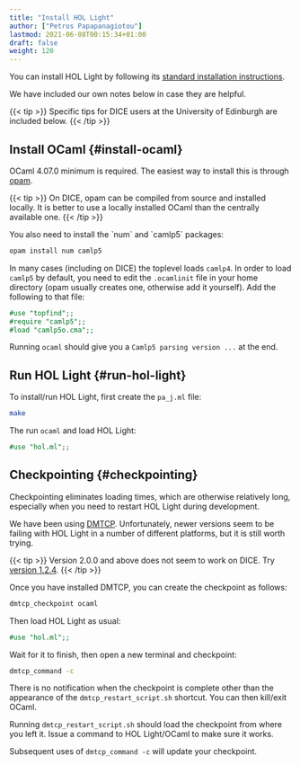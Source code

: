 ```yaml
---
title: "Install HOL Light"
author: ["Petros Papapanagiotou"]
lastmod: 2021-06-08T00:15:34+01:00
draft: false
weight: 120
---
```


You can install HOL Light by following its [standard installation instructions](https://github.com/jrh13/hol-light/blob/master/READM).

We have included our own notes below in case they are helpful.

{{< tip >}}
Specific tips for DICE users at the University of Edinburgh are included below.
{{< /tip >}}


## Install OCaml {#install-ocaml}

OCaml 4.07.0 minimum is required. The easiest way to install this is through [opam](http://opam.ocaml.org/).

{{< tip >}}
On DICE, opam can be compiled from source and installed locally. It is better to use a locally installed OCaml than the centrally available one.
{{< /tip >}}

You also need to install the \`num\` and \`camlp5\` packages:

```sh
opam install num camlp5
```

In many cases (including on DICE) the toplevel loads `camlp4`. In order to load `camlp5` by default, you need to edit the `.ocamlinit` file in your home directory (opam usually creates one, otherwise add it yourself). Add the following to that file:

```ocaml
#use "topfind";;
#require "camlp5";;
#load "camlp5o.cma";;
```

Running `ocaml` should give you a `Camlp5 parsing version ...` at the end.


## Run HOL Light {#run-hol-light}

To install/run HOL Light, first create the `pa_j.ml` file:

```sh
make
```

The run `ocaml` and load HOL Light:

```ocaml
#use "hol.ml";;
```


## Checkpointing {#checkpointing}

Checkpointing eliminates loading times, which are otherwise relatively long, especially when you need to restart HOL Light during development.

We have been using [DMTCP](http://dmtcp.sourceforge.net/). Unfortunately, newer versions seem to be failing with HOL Light in a number of different platforms, but it is still worth trying.

{{< tip >}}
Version 2.0.0 and above does not seem to work on DICE. Try [version 1.2.4](https://sourceforge.net/projects/dmtcp/files/dmtcp/1.2.4/).
{{< /tip >}}

Once you have installed DMTCP, you can create the checkpoint as follows:

```sh
dmtcp_checkpoint ocaml
```

Then load HOL Light as usual:

```ocaml
#use "hol.ml";;
```

Wait for it to finish, then open a new terminal and checkpoint:

```sh
dmtcp_command -c
```

There is no notification when the checkpoint is complete other than the appearance of the `dmtcp_restart_script.sh` shortcut. You can then kill/exit OCaml.

Running `dmtcp_restart_script.sh` should load the checkpoint from where you left it. Issue a command to HOL Light/OCaml to make sure it works.

Subsequent uses of `dmtcp_command -c` will update your checkpoint.
